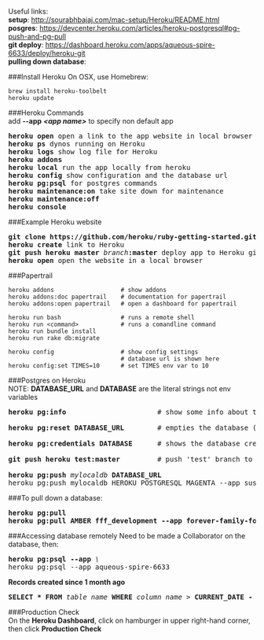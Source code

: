 Useful links:  
**setup**: http://sourabhbajaj.com/mac-setup/Heroku/README.html  
**posgres**: https://devcenter.heroku.com/articles/heroku-postgresql#pg-push-and-pg-pull  
**git deploy**: https://dashboard.heroku.com/apps/aqueous-spire-6633/deploy/heroku-git   
**pulling down database**: 


###Install Heroku
On OSX, use Homebrew:  
```
brew install heroku-toolbelt
heroku update
```

###Heroku Commands  
add **--app** ***\<app name\>*** to specify non default app  
<pre>
<b>heroku open</b> open a link to the app website in local browser
<b>heroku ps</b> dynos running on Heroku
<b>heroku logs</b> show log file for Heroku
<b>heroku addons</b>
<b>heroku local</b> run the app locally from heroku
<b>heroku config</b> show configuration and the database url
<b>heroku pg:psql</b> for postgres commands
<b>heroku maintenance:on</b> take site down for maintenance
<b>heroku maintenance:off</b>
<b>heroku console</b>
</pre>
  

###Example Heroku website
<pre>
<b>git clone https://github.com/heroku/ruby-getting-started.git</b> get the example app
<b>heroku create</b> link to Heroku
<b>git push heroku master</b> <em>branch</em><b>:master</b> deploy app to Heroku git
<b>heroku open</b> open the website in a local browser
</pre>

###Papertrail
```
heroku addons                   # show addons
heroku addons:doc papertrail    # documentation for papertrail
heroku addons:open papertrail   # open a dashboard for papertrail

heroku run bash                 # runs a remote shell
heroku run <command>            # runs a comandline command
heroku run bundle install
heroku run rake db:migrate

heroku config                   # show config settings
                                # database url is shown here
heroku config:set TIMES=10      # set TIMES env var to 10
```
###Postgres on Heroku  
NOTE: **DATABASE_URL** and **DATABASE** are the literal strings not env variables  
<pre>
<b>heroku pg:info</b>                      # show some info about the database

<b>heroku pg:reset DATABASE_URL</b>        # empties the database (DO NOT DELETE THE DATABASE, empty it using this)

<b>heroku pg:credentials DATABASE</b>      # shows the database credentials (username, password)

<b>git push heroku test:master</b>         # push 'test' branch to 'master' on heroku

<b>heroku pg:push</b> <em>mylocaldb</em> <b>DATABASE_URL</b>
heroku pg:push mylocaldb HEROKU_POSTGRESQL_MAGENTA --app sushi
</pre>

###To pull down a database:
<pre>
<b>heroku pg:pull</b>
<b>heroku pg:pull AMBER fff_development --app forever-family-foundation</b>
</pre>

###Accessing database remotely
Need to be made a Collaborator on the database, then:  
<pre>
<b>heroku pg:psql --app</b> <em>\<appname\></em>  
heroku pg:psql --app aqueous-spire-6633
</pre>
**Records created since 1 month ago**  
<pre>
<b>SELECT * FROM</b> <em>table_name</em> <b>WHERE</b> <em>column_name</em> > <b>CURRENT_DATE - INTERVAL '1 month';</b>
</pre>
###Production Check  
On the **Heroku  Dashboard**, click on hamburger in upper right-hand corner, then click **Production Check**
